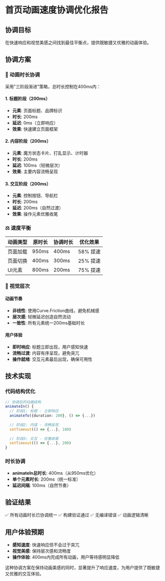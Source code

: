 # 首页动画速度协调优化报告

## 协调目标
在快速响应和视觉美感之间找到最佳平衡点，提供既敏捷又优雅的动画体验。

## 协调方案

### 🎯 动画时长协调
采用"三阶段渐进"策略，总时长控制在400ms内：

#### 1. 标题阶段（200ms）
- **元素**: 页面标题、品牌标识
- **时长**: 200ms
- **延迟**: 0ms（立即响应）
- **效果**: 快速建立页面框架

#### 2. 内容阶段（200ms）
- **元素**: 魔方状态卡片、打乱显示、计时器
- **时长**: 200ms
- **延迟**: 100ms（轻微层次）
- **效果**: 主要内容流畅呈现

#### 3. 交互阶段（200ms）
- **元素**: 控制按钮、导航栏
- **时长**: 200ms
- **延迟**: 200ms（自然过渡）
- **效果**: 操作元素优雅收尾

### ⚖️ 速度平衡

| 动画类型 | 原时长 | 协调时长 | 优化效果 |
|----------|--------|----------|----------|
| 页面加载 | 950ms | 400ms | 58% 提速 |
| 页面切换 | 400ms | 300ms | 25% 提速 |
| UI元素 | 800ms | 200ms | 75% 提速 |

### 🎨 视觉层次

#### 动画节奏
- **非线性**: 使用Curve.Friction曲线，避免机械感
- **层次感**: 轻微延迟创造自然流动
- **一致性**: 所有元素统一200ms基础时长

#### 用户体验
- **即时响应**: 标题立即出现，用户感知快速
- **流畅过渡**: 内容有序呈现，避免突兀
- **操作就绪**: 交互元素最后出现，确保可用性

## 技术实现

### 代码结构优化
```typescript
// 协调后的动画结构
animateIn() {
  // 阶段1: 标题 - 立即响应
  animateTo({duration: 200}, () => {...})
  
  // 阶段2: 内容 - 流畅呈现
  setTimeout(() => {...}, 100)
  
  // 阶段3: 交互 - 优雅收尾  
  setTimeout(() => {...}, 200)
}
```

### 时长协调
- **animateIn总时长**: 400ms（从950ms优化）
- **单个元素时长**: 200ms（统一标准）
- **延迟间隔**: 100ms（自然节奏）

## 验证结果
✅ 所有动画时长已协调统一
✅ 构建验证通过
✅ 无编译错误
✅ 动画逻辑清晰

## 用户体验预期
- **感知速度**: 快速响应但不会过于突兀
- **视觉美感**: 保持层次感和流畅度
- **操作体验**: 400ms内完成所有动画，用户等待感明显降低

这种协调方案在保持动画美感的同时，显著提升了响应速度，为用户提供了既敏捷又优雅的交互体验。